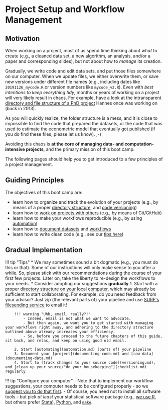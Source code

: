 # Project Setup and Workflow Management

## Motivation

When working on a project, most of us spend time thinking about *what* to create (e.g., a cleaned data set, a new algorithm, an analysis, and/or a paper and corresponding slides), but not about how to *manage* its creation.

Gradually, we write code and edit data sets, and put those files somewhere on our computer. When we update files, we either overwrite them, or save new versions under different file names (e.g., including dates like `20191126_mycode.R` or version numbers like `mycode_v2.R`). Even with *best intentions to keep everything tidy*, months or years of working on a project will very likely result in chaos. For example, have a look at the intransparent [directory and file structure of a PhD project](structure_phd_2013.html) Hannes once was working on (back in 2013).

As you will quickly realize, the folder structure is a mess, and it is close to impossible to find the code that prepared the datasets, or the code that was used to estimate the econometric model that eventually got published (if you do find these files, please let us know). ;-)

Avoiding this chaos is **at the core of managing data- and computation-intensive projects**, and the primary mission of this boot camp.

The following pages should help you to get introduced to a few principles of a project management.

## Guiding Principles

The objectives of this boot camp are:

- learn how to organize and track the evolution of your projects (e.g., by means of a proper [directory structure](directories.md), and [code versioning](versioning.md))
- learn how to [work on projects with others](collaboration.md) (e.g., by means of Git/GitHub)
- learn how to make your workflows reproducible (e.g., by using [automation](automation.md))
- learn how to [document datasets](documenting-data.md) and [workflows](documenting-code.md)
- learn how to write clean code (e.g., see our [tips here](../tips/coding.md))

## Gradual Implementation

!!! tip "Tips"
    * We may sometimes sound a bit dogmatic (e.g., you must do this or that). Some of our instructions will only make sense to you after a while. So, please stick with our recommendations during the course of your first few projects. Later on, take the liberty to re-design the workflows to your needs.
    * Consider adopting our suggestions **gradually**
        1. Start with a proper [directory structure on your local computer](directories.md#data-management), which
        may already be sufficient to start collaborating. For example,
        do you need feedback from your advisor? Just zip (the relevant parts of) your pipeline
        and use [SURF's filesending service](https://filesender.surf.nl/) to email it!

        !!! warning "Uhh, email, really?!"
            - Indeed, email is not what we want to advocate.
            - But then again, we want you to get started with managing your workflows right away, and adhering to the directory structure outlined above already increases your efficiency.
            - So, before you proceed to the future chapters of this guide, sit back, and relax, and keep on using good old email.

        2. Start [automating](automation.md) (parts of) your pipeline
        3. Document your [project](documenting-code.md) and [raw data](documenting-data.md)
        4. Start to [track changes to your source code](versioning.md), and [clean up your source/"do your housekeeping"](checklist.md) regularly


!!! tip "Configure your computer"
    - Note that to implement our workflow suggestions, your computer needs to be configured properly - so we [suggest you to do that first](../setup/index.md).
    - Of course, you need not to install all software tools - but pick *at least* your statistical software package (e.g., [we use R](../setup/r.md), but others prefer [Stata](../setup/stata.md)), [Python](../setup/python.md), and [`make`](../setup/make.md).

<!---* You should be able to complete this subchapter in  sitting within 90-150 minutes.-->

<!--
!!! warning
	This site is under development, and will be updated continuously. Please check back frequently.
--!>

<!--#* Please follow the steps one-by-one in the order they appear on the side bar and do not deviate from them, unless you really know what you are doing.
#* Where necessary, we have provided instructions for Mac, Windows and Linux machines.
--!>
